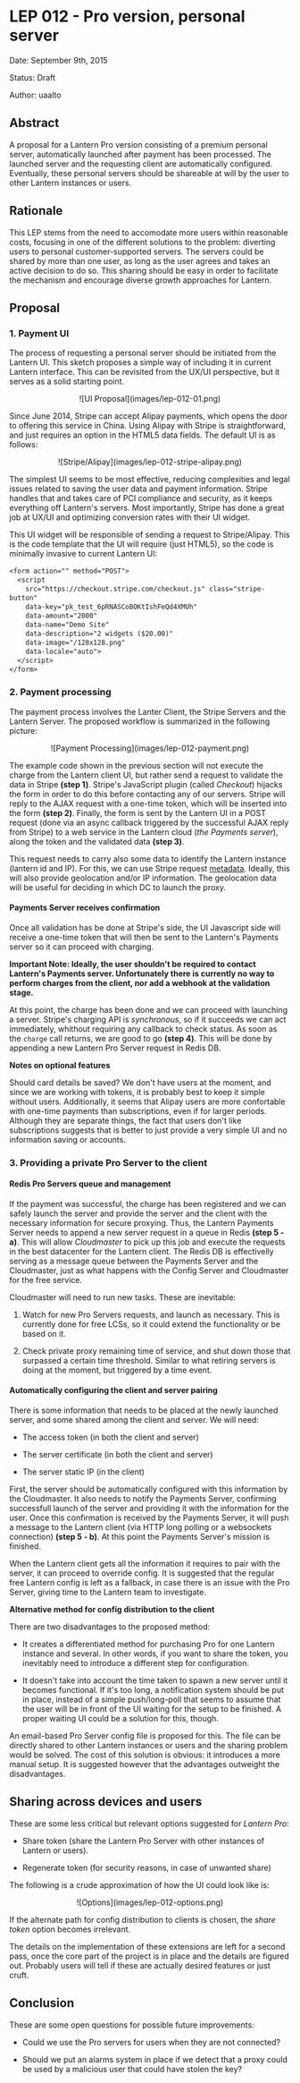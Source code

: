 # LEP 012 - Pro version, personal server

Date: September 9th, 2015

Status: Draft

Author: uaalto

## Abstract

A proposal for a Lantern Pro version consisting of a premium personal server, automatically launched after payment has been processed.  The launched server and the requesting client are automatically configured.  Eventually, these personal servers should be shareable at will by the user to other Lantern instances or users.

## Rationale

This LEP stems from the need to accomodate more users within reasonable costs, focusing in one of the different solutions to the problem: diverting users to personal customer-supported servers.  The servers could be shared by more than one user, as long as the user agrees and takes an active decision to do so.  This sharing should be easy in order to facilitate the mechanism and encourage diverse growth approaches for Lantern.


## Proposal

### 1. Payment UI

The process of requesting a personal server should be initiated from the Lantern UI.  This sketch proposes a simple way of including it in current Lantern interface.  This can be revisited from the UX/UI perspective, but it serves as a solid starting point.

<p align="center">
![UI Proposal](images/lep-012-01.png)
</p>

Since June 2014, Stripe can accept Alipay payments, which opens the door to offering this service in China.  Using Alipay with Stripe is straightforward, and just requires an option in the HTML5 data fields.  The default UI is as follows:

<p align="center">
![Stripe/Alipay](images/lep-012-stripe-alipay.png)
</p>

The simplest UI seems to be most effective, reducing complexities and legal issues related to saving the user data and payment information.  Stripe handles that and takes care of PCI compliance and security, as it keeps everything off Lantern's servers.  Most importantly, Stripe has done a great job at UX/UI and optimizing conversion rates with their UI widget.

This UI widget will be responsible of sending a request to Stripe/Alipay.  This is the code template that the UI will require (just HTML5), so the code is minimally invasive to current Lantern UI:

```
<form action="" method="POST">
  <script
    src="https://checkout.stripe.com/checkout.js" class="stripe-button"
    data-key="pk_test_6pRNASCoBOKtIshFeQd4XMUh"
    data-amount="2000"
    data-name="Demo Site"
    data-description="2 widgets ($20.00)"
    data-image="/128x128.png"
    data-locale="auto">
  </script>
</form>
```


### 2. Payment processing

The payment process involves the Lanter Client, the Stripe Servers and the Lantern Server.  The proposed workflow is summarized in the following picture:

<p align="center">
![Payment Processing](images/lep-012-payment.png)
</p>

The example code shown in the previous section will not execute the charge from the Lantern client UI, but rather send a request to validate the data in Stripe **(step 1)**.  Stripe's JavaScript plugin (called *Checkout*) hijacks the form in order to do this before contacting any of our servers.  Stripe will reply to the AJAX request with a one-time token, which will be inserted into the form **(step 2)**.  Finally, the form is sent by the Lantern UI in a POST request (done via an async callback triggered by the successful AJAX reply from Stripe) to a web service in the Lantern cloud (*the Payments server*), along the token and the validated data **(step 3)**.

This request needs to carry also some data to identify the Lantern instance (lantern id and IP).  For this, we can use Stripe request [metadata](https://stripe.com/docs/api#metadata).  Ideally, this will also provide geolocation and/or IP information.  The geolocation data will be useful for deciding in which DC to launch the proxy.


#### Payments Server receives confirmation

Once all validation has be done at Stripe's side, the UI Javascript side will receive a one-time token that will then be sent to the Lantern's Payments server so it can proceed with charging.

**Important Note: Ideally, the user shouldn't be required to contact Lantern's Payments server.  Unfortunately there is currently no way to perform charges from the client, nor add a webhook at the validation stage.**

At this point, the charge has been done and we can proceed with launching a server.  Stripe's charging API is *synchronous*, so if it succeeds we can act immediately, whithout requiring any callback to check status. As soon as the `charge` call returns, we are good to go **(step 4)**.  This will be done by appending a new Lantern Pro Server request in Redis DB.

**Notes on optional features**

Should card details be saved? We don't have users at the moment, and since we are working with tokens, it is probably best to keep it simple without users.  Additionally, it seems that Alipay users are more confortable with one-time payments than subscriptions, even if for larger periods.  Although they are separate things, the fact that users don't like subscriptions suggests that is better to just provide a very simple UI and no information saving or accounts.


### 3. Providing a private Pro Server to the client

#### Redis Pro Servers queue and management

If the payment was successful, the charge has been registered and we can safely launch the server and provide the server and the client with the necessary information for secure proxying.  Thus, the Lantern Payments Server needs to append a new server request in a queue in Redis **(step 5 - a)**.  This will allow *Cloudmaster* to pick up this job and execute the requests in the best datacenter for the Lantern client.  The Redis DB is effectivelly serving as a message queue between the Payments Server and the Cloudmaster, just as what happens with the Config Server and Cloudmaster for the free service.

Cloudmaster will need to run new tasks.  These are inevitable:

1. Watch for new Pro Servers requests, and launch as necessary.  This is currently done for free LCSs, so it could extend the functionality or be based on it.

1. Check private proxy remaining time of service, and shut down those that surpassed a certain time threshold.  Similar to what retiring servers is doing at the moment, but triggered by a time event.

#### Automatically configuring the client and server pairing

There is some information that needs to be placed at the newly launched server, and some shared among the client and server.  We will need:

* The access token (in both the client and server)

* The server certificate (in both the client and server)

* The server static IP (in the client)

First, the server should be automatically configured with this information by the Cloudmaster.  It also needs to notify the Payments Server, confirming successfull launch of the server and providing it with the information for the user.  Once this confirmation is received by the Payments Server, it will push a message to the Lantern client (via HTTP long polling or a websockets connection) **(step 5 - b)**.  At this point the Payments Server's mission is finished.

When the Lantern client gets all the information it requires to pair with the server, it can proceed to override config.  It is suggested that the regular free Lantern config is left as a fallback, in case there is an issue with the Pro Server, giving time to the Lantern team to investigate.

**Alternative method for config distribution to the client**

There are two disadvantages to the proposed method:

* It creates a differentiated method for purchasing Pro for one Lantern instance and several.  In other words, if you want to share the token, you inevitably need to introduce a different step for configuration.

* It doesn't take into account the time taken to spawn a new server until it becomes functional.  If it's too long, a notification system should be put in place, instead of a simple push/long-poll that seems to assume that the user will be in front of the UI waiting for the setup to be finished.  A proper waiting UI could be a solution for this, though.

An email-based Pro Server config file is proposed for this.  The file can be directly shared to other Lantern instances or users and the sharing problem would be solved.  The cost of this solution is obvious: it introduces a more manual setup.  It is suggested however that the advantages outweight the disadvantages. 


## Sharing across devices and users

These are some less critical but relevant options suggested for *Lantern Pro*:

* Share token (share the Lantern Pro Server with other instances of Lantern or users).

* Regenerate token (for security reasons, in case of unwanted share)

The following is a crude approximation of how the UI could look like is:

<p align="center">
![Options](images/lep-012-options.png)
</p>

If the alternate path for config distribution to clients is chosen, the *share token* option becomes irrelevant.

The details on the implementation of these extensions are left for a second pass, once the core part of the project is in place and the details are figured out.  Probably users will tell if these are actually desired features or just cruft.



## Conclusion

These are some open questions for possible future improvements:

* Could we use the Pro servers for users when they are not connected?

* Should we put an alarms system in place if we detect that a proxy could be used by a malicious user that could have stolen the key?
